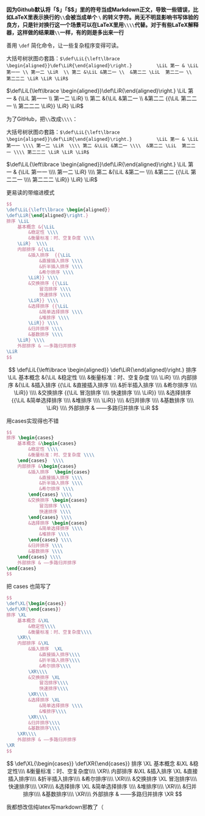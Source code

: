 **因为Github默认将「\$」「\$\$」里的符号当成Markdown正文，导致一些错误，比如LaTeX里表示换行的`\\`会被当成单个 `\` 的转义字符。尚无不明显影响书写体验的良方，只是针对换行这一个场景可以在LaTeX里用`\\\\`代替。对于有些LaTeX解释器，这样做的结果跟`\\`一样，有的则是多出来一行**

善用 `\def` 简化命令，让一些复杂程序变得可读。

大括号树状图の套路：`$\def\LiL{\left\lbrace \begin{aligned}}\def\LiR{\end{aligned}\right.}         \LiL 第一 & \LiL 第一一 \\ 第一二 \LiR  \\ 第二 &\LiL &第二一 \\  &第二二 \LiL  第二二一 \\ 第二二二 \LiR \LiR \LiR$`

$\def\LiL{\left\lbrace \begin{aligned}}\def\LiR{\end{aligned}\right.}         \LiL 第一 & {\LiL 第一一 \\ 第一二 \LiR}  \\ 第二 &{\LiL &第二一 \\  &第二二 {{\LiL  第二二一 \\ 第二二二 \LiR}} \LiR} \LiR$

为了GitHub，把`\\`改成`\\\\`：

大括号树状图の套路：`$\def\LiL{\left\lbrace \begin{aligned}}\def\LiR{\end{aligned}\right.}         \LiL 第一 & \LiL 第一一 \\\\ 第一二 \LiR  \\\\ 第二 &\LiL &第二一 \\\\  &第二二 \LiL  第二二一 \\\\ 第二二二 \LiR \LiR \LiR$`

$\def\LiL{\left\lbrace \begin{aligned}}\def\LiR{\end{aligned}\right.}         \LiL 第一 & {\LiL 第一一 \\\\ 第一二 \LiR}  \\\\ 第二 &{\LiL &第二一 \\\\  &第二二 {{\LiL  第二二一 \\\\ 第二二二 \LiR}} \LiR} \LiR$

更易读的带缩进模式

```latex
$$
\def\LiL{\left\lbrace \begin{aligned}}
\def\LiR{\end{aligned}\right.}
排序 \LiL 
    基本概念 &{\LiL 
        &稳定性 \\\\ 
        &衡量标准：时、空复杂度 \\\\ 
    \LiR}  \\\\ 
    内部排序 &{\LiL 
        &插入排序  {{\LiL 
            &直接插入排序 \\\\
            &折半插入排序 \\\\
            &希尔排序 \\\\
        \LiR}} \\\\  
        &交换排序 {{\LiL  
            冒泡排序 \\\\ 
            快速排序 \\\\
        \LiR}} \\\\
        &选择排序 {{\LiL  
            &简单选择排序 \\\\ 
            &堆排序 \\\\
        \LiR}} \\\\
        &归并排序 \\\\
        &基数排序 \\\\
    \LiR} \\\\
    外部排序 & ——多路归并排序
\LiR
$$
```

$$
\def\LiL{\left\lbrace \begin{aligned}}
\def\LiR{\end{aligned}\right.}
排序 \LiL 
    基本概念 &{\LiL 
        &稳定性 \\\\ 
        &衡量标准：时、空复杂度 \\\\
    \LiR}  \\\\ 
    内部排序 &{\LiL 
        &插入排序  {{\LiL 
            &直接插入排序 \\\\
            &折半插入排序 \\\\
            &希尔排序 \\\\
        \LiR}} \\\\  
        &交换排序 {{\LiL  
            冒泡排序 \\\\ 
            快速排序 \\\\
        \LiR}} \\\\
        &选择排序 {{\LiL  
            &简单选择排序 \\\\ 
            &堆排序 \\\\
        \LiR}} \\\\
        &归并排序 \\\\
        &基数排序 \\\\
    \LiR} \\\\
    外部排序 & ——多路归并排序
\LiR
$$

用cases实现得也不错

```latex
$$
排序 \begin{cases}
    基本概念 &\begin{cases} 
        &稳定性 \\\\ 
        &衡量标准：时、空复杂度 \\\\
    \end{cases}  \\\\ 
    内部排序 &\begin{cases}  
        &插入排序  \begin{cases} 
            &直接插入排序 \\\\
            &折半插入排序 \\\\
            &希尔排序 \\\\
        \end{cases} \\\\  
        &交换排序 \begin{cases}   
            冒泡排序 \\\\ 
            快速排序 \\\\
        \end{cases} \\\\
        &选择排序 \begin{cases}   
            &简单选择排序 \\\\ 
            &堆排序 \\\\
        \end{cases} \\\\
        &归并排序 \\\\
        &基数排序 \\\\
    \end{cases} \\\\
    外部排序 & ——多路归并排序
\end{cases}
$$
```

把 cases 也简写了

```latex
$$
\def\XL{\begin{cases}}
\def\XR{\end{cases}}
排序 \XL
    基本概念 &\XL
        &稳定性\\\\
        &衡量标准：时、空复杂度\\\\
    \XR\\ 
    内部排序 &\XL  
        &插入排序  \XL
            &直接插入排序\\\\
            &折半插入排序\\\\
            &希尔排序\\\\
        \XR\\\\  
        &交换排序 \XL  
            冒泡排序\\\\ 
            快速排序\\\\
        \XR\\\\
        &选择排序 \XL  
            &简单选择排序 \\\\ 
            &堆排序\\\\
        \XR\\\\
        &归并排序\\\\
        &基数排序\\\\
    \XR\\\\
    外部排序 & ——多路归并排序
\XR
$$
```

$$
\def\XL{\begin{cases}}
\def\XR{\end{cases}}
排序 \XL
    基本概念 &\XL
        &稳定性\\\\
        &衡量标准：时、空复杂度\\\\
    \XR\\ 
    内部排序 &\XL  
        &插入排序  \XL
            &直接插入排序\\\\
            &折半插入排序\\\\
            &希尔排序\\\\
        \XR\\\\  
        &交换排序 \XL  
            冒泡排序\\\\ 
            快速排序\\\\
        \XR\\\\
        &选择排序 \XL  
            &简单选择排序 \\\\ 
            &堆排序\\\\
        \XR\\\\
        &归并排序\\\\
        &基数排序\\\\
    \XR\\\\
    外部排序 & ——多路归并排序
\XR
$$


我都想改信纯latex写markdown邪教了（
